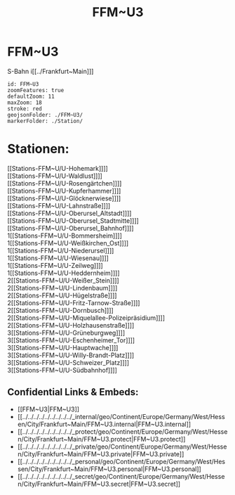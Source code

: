 ﻿---
location: [ 50.16935 , 8.62268 ] 
type: geo-Region
title: FFM~U3

license: CC BY-SA 4.0
source: https://datahub.io/core/country-codes
isDeleted: false
isReadOnly: false
draft: false
confidential: public

tags:
- geo/Country/Region
aliases:
- FFM~U3

Languages:
- de

cssclasses: geo-Region
publish: true
linkTitle: 
keywords: 
layout: 
publishDate: 
expiryDate: 
---

# FFM~U3

S-Bahn i[[../Frankfurt~Main]]]  


```leaflet
id: FFM~U3
zoomFeatures: true 
defaultZoom: 11 
maxZoom: 18
stroke: red
geojsonFolder: ./FFM~U3/
markerFolder: ./Station/
```

# Stationen:
[[Stations-FFM~U/U-Hohemark]]]]  
[[Stations-FFM~U/U-Waldlust]]]]  
[[Stations-FFM~U/U-Rosengärtchen]]]]  
[[Stations-FFM~U/U-Kupferhammer]]]]  
[[Stations-FFM~U/U-Glöcknerwiese]]]]  
[[Stations-FFM~U/U-Lahnstraße]]]]  
[[Stations-FFM~U/U-Oberursel_Altstadt]]]]  
[[Stations-FFM~U/U-Oberursel_Stadtmitte]]]]  
[[Stations-FFM~U/U-Oberursel_Bahnhof]]]]  
1[[Stations-FFM~U/U-Bommersheim]]]]  
1[[Stations-FFM~U/U-Weißkirchen_Ost]]]]  
1[[Stations-FFM~U/U-Niederursel]]]]  
1[[Stations-FFM~U/U-Wiesenau]]]]  
1[[Stations-FFM~U/U-Zeilweg]]]]  
1[[Stations-FFM~U/U-Heddernheim]]]]  
2[[Stations-FFM~U/U-Weißer_Stein]]]]  
2[[Stations-FFM~U/U-Lindenbaum]]]]  
2[[Stations-FFM~U/U-Hügelstraße]]]]  
2[[Stations-FFM~U/U-Fritz-Tarnow-Straße]]]]  
2[[Stations-FFM~U/U-Dornbusch]]]]  
2[[Stations-FFM~U/U-Miquelallee-Polizeipräsidium]]]]  
2[[Stations-FFM~U/U-Holzhausenstraße]]]]  
3[[Stations-FFM~U/U-Grüneburgweg]]]]  
3[[Stations-FFM~U/U-Eschenheimer_Tor]]]]  
3[[Stations-FFM~U/U-Hauptwache]]]]  
3[[Stations-FFM~U/U-Willy-Brandt-Platz]]]]  
3[[Stations-FFM~U/U-Schweizer_Platz]]]]  
3[[Stations-FFM~U/U-Südbahnhof]]]]  


## Confidential Links & Embeds: 
- [[FFM~U3|FFM~U3]] 
- [[../../../../../../../../../_internal/geo/Continent/Europe/Germany/West/Hessen/City/Frankfurt~Main/FFM~U3.internal|FFM~U3.internal]] 
- [[../../../../../../../../../_protect/geo/Continent/Europe/Germany/West/Hessen/City/Frankfurt~Main/FFM~U3.protect|FFM~U3.protect]] 
- [[../../../../../../../../../_private/geo/Continent/Europe/Germany/West/Hessen/City/Frankfurt~Main/FFM~U3.private|FFM~U3.private]] 
- [[../../../../../../../../../_personal/geo/Continent/Europe/Germany/West/Hessen/City/Frankfurt~Main/FFM~U3.personal|FFM~U3.personal]] 
- [[../../../../../../../../../_secret/geo/Continent/Europe/Germany/West/Hessen/City/Frankfurt~Main/FFM~U3.secret|FFM~U3.secret]] 
